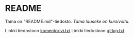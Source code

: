 # **README**

Tama on "README.md"-tiedosto. *Tama lauseke on kursivoitu.*

Linkki tiedostoon [komentorivi.txt](https://github.com/jrhel/ot-harjoitustyo/blob/master/laskarit/viikko1/komentorivi.txt)
Linkki tiedostoon [gitlog.txt](https://github.com/jrhel/ot-harjoitustyo/blob/master/laskarit/viikko1/gitlog.txt)
